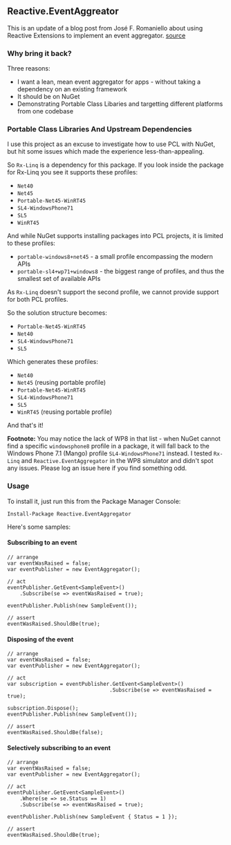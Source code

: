 ## Reactive.EventAggreator

This is an update of a blog post from José F. Romaniello about using Reactive Extensions to implement an event aggregator. [source](http://joseoncode.com/2010/04/29/event-aggregator-with-reactive-extensions/)

### Why bring it back?

Three reasons:

 - I want a lean, mean event aggregator for apps - without taking a dependency on an existing framework
 - It should be on NuGet
 - Demonstrating Portable Class Libaries and targetting different platforms from one codebase

### Portable Class Libraries And Upstream Dependencies

I use this project as an excuse to investigate how to use PCL with NuGet, but hit some issues which made the experience less-than-appealing.

So `Rx-Linq` is a dependency for this package. If you look inside the package for Rx-Linq you see it supports these profiles:

 - `Net40`
 - `Net45`
 - `Portable-Net45-WinRT45`
 - `SL4-WindowsPhone71`
 - `SL5`
 - `WinRT45`

And while NuGet supports installing packages into PCL projects, it is limited to these profiles:

 - `portable-windows8+net45` - a small profile encompassing  the modern APIs
 - `portable-sl4+wp71+windows8` - the biggest range of profiles, and thus the smallest set of available APIs

As `Rx-Linq` doesn't support the second profile, we cannot provide support for both PCL profiles.

So the solution structure becomes:

 - `Portable-Net45-WinRT45`
 - `Net40`
 - `SL4-WindowsPhone71`
 - `SL5`

Which generates these profiles:

 - `Net40`
 - `Net45` (reusing portable profile)
 - `Portable-Net45-WinRT45`
 - `SL4-WindowsPhone71`
 - `SL5`
 - `WinRT45` (reusing portable profile)

And that's it!

**Footnote:** You may notice the lack of WP8 in that list - when NuGet cannot find a specific `windowsphone8` profile in a package, it will fall back to the Windows Phone 7.1 (Mango) profile `SL4-WindowsPhone71` instead. I tested `Rx-Linq` and `Reactive.EventAggregator` in the WP8 simulator and didn't spot any issues. Please log an issue here if you find something odd.

### Usage

To install it, just run this from the Package Manager Console:

    Install-Package Reactive.EventAggregator

Here's some samples:

#### Subscribing to an event

    // arrange
    var eventWasRaised = false;
    var eventPublisher = new EventAggregator();

    // act
    eventPublisher.GetEvent<SampleEvent>()
        .Subscribe(se => eventWasRaised = true);

    eventPublisher.Publish(new SampleEvent());
    
    // assert
    eventWasRaised.ShouldBe(true);

#### Disposing of the event

	// arrange
    var eventWasRaised = false;
    var eventPublisher = new EventAggregator();

    // act
    var subscription = eventPublisher.GetEvent<SampleEvent>()
                                     .Subscribe(se => eventWasRaised = true);

    subscription.Dispose();
    eventPublisher.Publish(new SampleEvent());

    // assert
    eventWasRaised.ShouldBe(false);

#### Selectively subscribing to an event

    // arrange
    var eventWasRaised = false;
    var eventPublisher = new EventAggregator();

    // act
    eventPublisher.GetEvent<SampleEvent>()
        .Where(se => se.Status == 1)
        .Subscribe(se => eventWasRaised = true);

    eventPublisher.Publish(new SampleEvent { Status = 1 });

    // assert
    eventWasRaised.ShouldBe(true);
